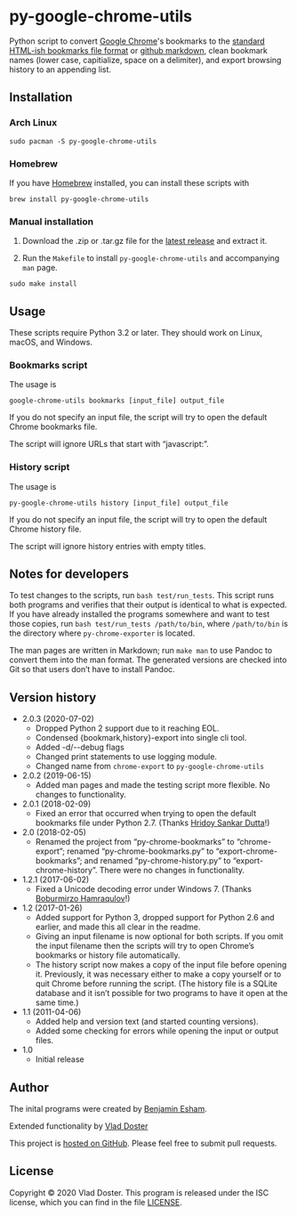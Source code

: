# py-google-chrome-utils

Python script to convert [Google Chrome]'s bookmarks to the [standard HTML-ish bookmarks file format][format] or [github markdown], clean bookmark names (lower case, capitialize, space on a delimiter), and export browsing history to an appending list. 

[Google Chrome]: http://www.google.com/chrome/
[format]: https://msdn.microsoft.com/en-us/library/aa753582(v=vs.85).aspx
[github markdown]: https://github.github.com/gfm/

## Installation

### Arch Linux

```sudo pacman -S py-google-chrome-utils```

### Homebrew

If you have [Homebrew] installed, you can install these scripts with

```brew install py-google-chrome-utils```

[Homebrew]: https://brew.sh

### Manual installation

1. Download the .zip or .tar.gz file for the [latest release] and extract it.

2. Run the `Makefile` to install `py-google-chrome-utils` and accompanying `man` page.

```sudo make install```


[latest release]: https://github.com/vladdoster/py-google-chrome-utils/releases/latest

## Usage

These scripts require Python 3.2 or later. They should work on Linux, macOS, and Windows.

### Bookmarks script

The usage is

```google-chrome-utils bookmarks [input_file] output_file```

If you do not specify an input file, the script will try to open the default Chrome bookmarks file.

The script will ignore URLs that start with “javascript:”.

### History script

The usage is

```py-google-chrome-utils history [input_file] output_file```

If you do not specify an input file, the script will try to open the default Chrome history file.

The script will ignore history entries with empty titles.

## Notes for developers

To test changes to the scripts, run `bash test/run_tests`. This script runs both programs and verifies that their output is identical to what is expected. If you have already installed the programs somewhere and want to test those copies, run `bash test/run_tests /path/to/bin`, where `/path/to/bin` is the directory where `py-chrome-exporter` is located.

The man pages are written in Markdown; run `make man` to use Pandoc to convert them into the man format. The generated versions are checked into Git so that users don’t have to install Pandoc.

## Version history
* 2.0.3 (2020-07-02)
    - Dropped Python 2 support due to it reaching EOL. 
    - Condensed {bookmark,history}-export into single cli tool.
    - Added -d/--debug flags
    - Changed print statements to use logging module.
    - Changed name from `chrome-export` to `py-google-chrome-utils`
* 2.0.2 (2019-06-15)
    - Added man pages and made the testing script more flexible. No changes to functionality.
* 2.0.1 (2018-02-09)
    - Fixed an error that occurred when trying to open the default bookmarks file under Python 2.7. (Thanks [Hridoy Sankar Dutta](https://github.com/hridaydutta123)!)
* 2.0 (2018-02-05)
    - Renamed the project from “py-chrome-bookmarks” to “chrome-export”; renamed “py-chrome-bookmarks.py” to “export-chrome-bookmarks”; and renamed “py-chrome-history.py” to “export-chrome-history”. There were no changes in functionality.
* 1.2.1 (2017-06-02)
    - Fixed a Unicode decoding error under Windows 7. (Thanks [Boburmirzo Hamraqulov](https://github.com/bzimor)!)
* 1.2 (2017-01-26)
    - Added support for Python 3, dropped support for Python 2.6 and earlier, and made this all clear in the readme.
    - Giving an input filename is now optional for both scripts. If you omit the input filename then the scripts will try to open Chrome’s bookmarks or history file automatically.
    - The history script now makes a copy of the input file before opening it. Previously, it was necessary either to make a copy yourself or to quit Chrome before running the script. (The history file is a SQLite database and it isn’t possible for two programs to have it open at the same time.)
* 1.1 (2011-04-06)
    - Added help and version text (and started counting versions).
    - Added some checking for errors while opening the input or output files.
* 1.0
    - Initial release

## Author

The inital programs were created by [Benjamin Esham](https://esham.io).

Extended functionality by [Vlad Doster](http://vdoster.com)

This project is [hosted on GitHub](https://github.com/vladdoster/py-chrome-export). Please feel free to submit pull requests.

## License

Copyright © 2020 Vlad Doster. This program is released under the ISC license, which you can find in the file [LICENSE](LICENSE).
